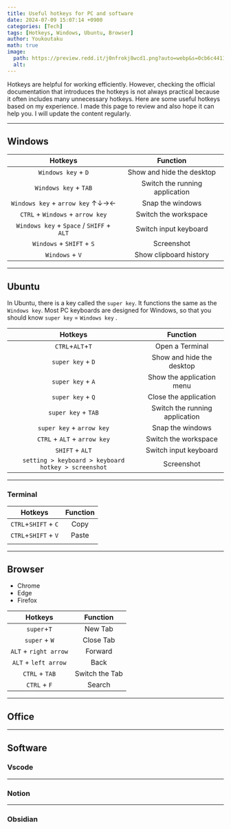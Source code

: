 ```yaml
---
title: Useful hotkeys for PC and software
date: 2024-07-09 15:07:14 +0900
categories: [Tech]
tags: [Hotkeys, Windows, Ubuntu, Browser]
author: Youkoutaku
math: true
image:
  path: https://preview.redd.it/j0nfrokj8wcd1.png?auto=webp&s=0cb6c441156b86324690d664eb02e258b45ebb78
  alt: 
---
```


Hotkeys are helpful for working efficiently. However, checking the official documentation that introduces the hotkeys is not always practical because it often includes many unnecessary hotkeys. Here are some useful hotkeys based on my experience. I made this page to review and also hope it can help you. I will update the content regularly. 

---
## Windows 


|                  Hotkeys                  |            Function            |
| :---------------------------------------: | :----------------------------: |
|            `Windows key` + `D`            |   Show and hide the desktop    |
|           `Windows key` + `TAB`           | Switch the running application |
|     `Windows key` + `arrow key` ↑↓→←      |        Snap the windows        |
|     `CTRL` + `Windows` + `arrow key`      |      Switch the workspace      |
| `Windows key` + `Space` / `SHIFF` + `ALT` |     Switch input keyboard      |
|         `Windows` + `SHIFT` + `S`         |           Screenshot           |
|             `Windows` +  `V`              |     Show clipboard history     |

---
## Ubuntu
In Ubuntu, there is a key called the `super key`. It functions the same as the `Windows key`. Most PC keyboards are designed for Windows, so that you should know `super key` = `Windows key` .


|                            Hotkeys                             |            Function            |
| :------------------------------------------------------------: | :----------------------------: |
|                        `CTRL`+`ALT`+`T`                        |        Open a Terminal         |
|                       `super key` + `D`                        |   Show and hide the desktop    |
|                       `super key` + `A`                        |   Show the application menu    |
|                       `super key` + `Q`                        |     Close the application      |
|                      `super key` + `TAB`                       | Switch the running application |
|                   `super key` + `arrow key`                    |        Snap the windows        |
|                  `CTRL` + `ALT` + `arrow key`                  |      Switch the workspace      |
|                        `SHIFT` + `ALT`                         |     Switch input keyboard      |
| `setting > keyboard > keyboard hotkey > screenshot` |           Screenshot           |

---
### Terminal

|       Hotkeys        | Function |
| :------------------: | :------: |
| `CTRL`+`SHIFT` + `C` |   Copy   |
| `CTRL`+`SHIFT` + `V` |  Paste   |
|                      |          |


---
## Browser
- Chrome
- Edge
- Firefox

|        Hotkeys        |    Function    |
| :-------------------: | :------------: |
|      `super`+`T`      |    New Tab     |
|     `super` + `W`     |   Close Tab    |
| `ALT` + `right arrow` |    Forward     |
| `ALT` + `left arrow`  |      Back      |
|    `CTRL` + `TAB`     | Switch the Tab |
|     `CTRL` + `F`      |     Search     |

---
## Office

---
## Software

### Vscode


---
### Notion

---
### Obsidian

